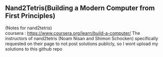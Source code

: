 ## Nand2Tetris(Building a Modern Computer from First Principles)
(Notes for nand2tetris)  
coursera : https://www.coursera.org/learn/build-a-computer/
The instructors of nand2tetris (Noam Nisan and Shimon Schocken) specifically requested on their page to not post solutions publicly, so I wont upload my solutions to this github repo   

